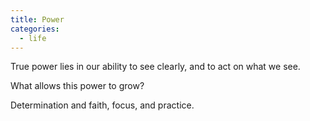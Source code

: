```yaml
---
title: Power
categories:
  - life
---
```


True power
lies in our ability
to see clearly,
and to act
on what we see.

What allows
this power
to grow?

Determination
and faith,
focus,
and practice.
